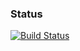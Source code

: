 ### Status
[![Build Status](https://travis-ci.org/AndreyPlis/purchases-backend.png)](https://travis-ci.org/AndreyPlis/purchases-backend)
